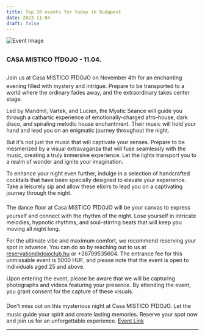 ```yaml
---
title: Top 10 events for today in Budapest
date: 2023-11-04
draft: false
---
```


![Event Image](https://scontent.fbud11-1.fna.fbcdn.net/v/t39.30808-6/395284037_348675594330651_8516004544966229846_n.jpg?stp=dst-jpg_s960x960&_nc_cat=105&ccb=1-7&_nc_sid=5f2048&_nc_ohc=RVD9hs0sDA4AX8JWHCd&_nc_ht=scontent.fbud11-1.fna&oh=00_AfBCRRfJTJeiz3MMQPlgPu3CvEfux9NE7fATzifityNpbQ&oe=654A4B62)

 ### CASA MISTICO ⛩️DOJO - 11.04.

Join us at Casa MISTICO ⛩️DOJO on November 4th for an enchanting evening filled with mystery and intrigue. Prepare to be transported to a world where the ordinary fades away, and the extraordinary takes center stage.

Led by Mandmil, Vartek, and Lucien, the Mystic Séance will guide you through a cathartic experience of emotionally-charged afro-house, dark disco, and spiraling melodic house enchantment. Their music will hold your hand and lead you on an enigmatic journey throughout the night.

But it's not just the music that will captivate your senses. Prepare to be mesmerized by a visual extravaganza that will fuse seamlessly with the music, creating a truly immersive experience. Let the lights transport you to a realm of wonder and ignite your imagination.

To enhance your night even further, indulge in a selection of handcrafted cocktails that have been specially designed to elevate your experience. Take a leisurely sip and allow these elixirs to lead you on a captivating journey through the night.

The dance floor at Casa MISTICO ⛩️DOJO will be your canvas to express yourself and connect with the rhythm of the night. Lose yourself in intricate melodies, hypnotic rhythms, and soul-stirring beats that will keep you moving all night long.

For the ultimate vibe and maximum comfort, we recommend reserving your spot in advance. You can do so by reaching out to us at reservation@dojoclub.hu or +36709535604. The entrance fee for this unmissable event is 5000 HUF, and please note that the event is open to individuals aged 25 and above.

Upon entering the event, please be aware that we will be capturing photographs and videos featuring your presence. By attending the event, you grant consent for the capture of these visuals.

Don't miss out on this mysterious night at Casa MISTICO ⛩️DOJO. Let the music guide your spirit and create lasting memories. Reserve your spot now and join us for an unforgettable experience.
[Event Link](https://facebook.com/events/1022597089060445)

---
